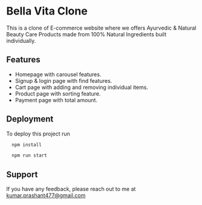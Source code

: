 
# Bella Vita Clone

 This is a clone of E-commerce website where we offers Ayurvedic
 & Natural Beauty Care Products made from 100% Natural 
 Ingredients built individually.


## Features

- Homepage with carousel features.
- Signup & login page with find features.
- Cart page with adding and removing individual items.
- Product page with sorting feature.
- Payment page with total amount.



## Deployment

To deploy this project run

```bash
  npm install
```

```bash
  npm run start
```


## Support

If you have any feedback, please reach out to me at kumar.prashant477@gmail.com

